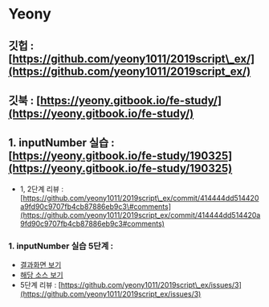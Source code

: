 # Yeony

## 깃헙 : [https://github.com/yeony1011/2019script\_ex/](https://github.com/yeony1011/2019script_ex/)

## 깃북 : [https://yeony.gitbook.io/fe-study/](https://yeony.gitbook.io/fe-study/)

## 1. inputNumber 실습 : [https://yeony.gitbook.io/fe-study/190325](https://yeony.gitbook.io/fe-study/190325)

* 1, 2단계 리뷰 : [https://github.com/yeony1011/2019script\_ex/commit/414444dd514420a9fd90c9707fb4cb87886eb9c3\#comments](https://github.com/yeony1011/2019script_ex/commit/414444dd514420a9fd90c9707fb4cb87886eb9c3#comments)

### 1. inputNumber 실습 5단계 : 

* [결과화면 보기](https://yeony1011.github.io/2019script_ex/190325/190325_v2.html)
* [해당 소스 보기](https://github.com/yeony1011/2019script_ex/blob/master/190325/common_v2.js)
* 5단계 리뷰 : [https://github.com/yeony1011/2019script\_ex/issues/3](https://github.com/yeony1011/2019script_ex/issues/3) 

